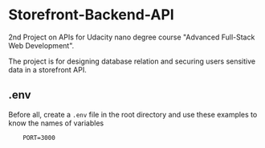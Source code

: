 # Storefront-Backend-API

2nd Project on APIs for Udacity nano degree course "Advanced Full-Stack Web Development".

The project is for designing database relation and securing users sensitive data in a storefront API.

## .env
Before all, create a `.env` file in the root directory and use these examples to know the names of variables
```
    PORT=3000
```
